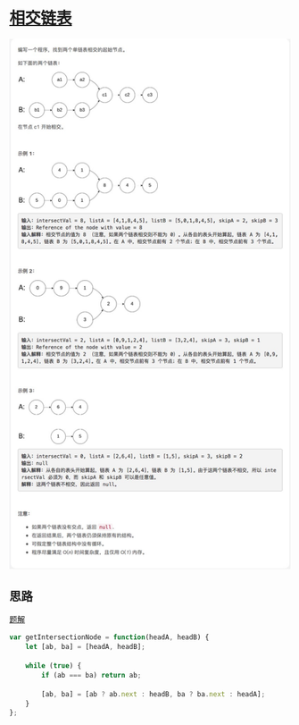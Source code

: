 # [相交链表]()

![getIntersectionNode](./imgs/getIntersectionNode.png)

## 思路

[题解](https://leetcode-cn.com/problems/intersection-of-two-linked-lists/solution/tu-jie-leetcode160xiang-jiao-lian-biao-by-user7746/)


```js
var getIntersectionNode = function(headA, headB) {
    let [ab, ba] = [headA, headB];

    while (true) {
        if (ab === ba) return ab;

        [ab, ba] = [ab ? ab.next : headB, ba ? ba.next : headA];
    }
};
```
